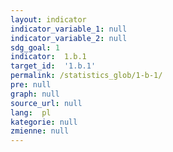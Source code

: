 ```yaml
---
layout: indicator
indicator_variable_1: null
indicator_variable_2: null
sdg_goal: 1
indicator:  1.b.1
target_id:  '1.b.1'
permalink: /statistics_glob/1-b-1/
pre: null
graph: null
source_url: null
lang:  pl
kategorie: null
zmienne: null
---
```

